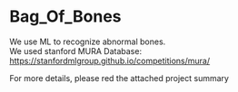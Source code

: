 # Bag_Of_Bones
We use ML to recognize abnormal bones.  
We used stanford MURA Database: https://stanfordmlgroup.github.io/competitions/mura/  
  
For more details, please red the attached project summary
